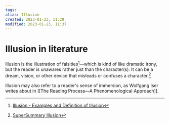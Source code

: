 ```yaml
---
tags: 
alias: Illusion
created: 2023-01-23, 11:29
modified: 2023-01-23, 11:37
---
```


# Illusion in literature
Illusion is the illustration of falsities[^1]—which is kind of like dramatic irony, but the reader is unawares rather just than the character(s). It can be a dream, vision, or other device that misleads or confuses a character.[^2]

Illusion may also refer to a reader's sense of immersion, as Wolfgang Iser writes about in [[The Reading Process—A Phenomenological Approach]].

[^1]: [Illusion - Examples and Definition of Illusion](https://literarydevices.net/illusion/)
[^2]: [SuperSummary Illusion](https://www.supersummary.com/illusion/)